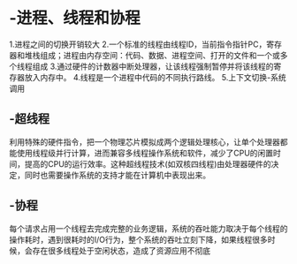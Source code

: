 # -进程、线程和协程
1.进程之间的切换开销较大
2.一个标准的线程由线程ID，当前指令指针PC，寄存器和堆栈组成；进程由内存空间：代码、数据、进程空间、打开的文件和一个或多个线程组成
3.通过硬件的计数器中断处理器，让该线程强制暂停并将该线程的寄存器放入内存中。
4.线程是一个进程中代码的不同执行路线。
5.上下文切换-系统调用
## -超线程
利用特殊的硬件指令，把一个物理芯片模拟成两个逻辑处理核心，让单个处理器都能使用线程级并行计算，进而兼容多线程操作系统和软件，减少了CPU的闲置时间，提高的CPU的运行效率。这种超线程技术(如双核四线程)由处理器硬件的决定，同时也需要操作系统的支持才能在计算机中表现出来。
## -协程
每个请求占用一个线程去完成完整的业务逻辑，系统的吞吐能力取决于每个线程的操作耗时，遇到很耗时的I/O行为，整个系统的吞吐立刻下降，如果线程很多时候，会存在很多线程处于空闲状态，造成了资源应用不彻底

